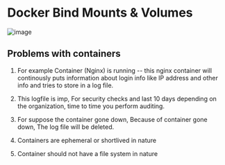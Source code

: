 # Docker Bind Mounts & Volumes

![image](https://github.com/pavankumar0077/Devops-tools/assets/40380941/b36deda7-7f22-42e8-bcf0-54777098cbd4)

Problems with containers
--
1) For example Container (Nginx) is running -- this nginx container will continously puts information about login info like IP address and other info and tries to store in a log file.

2) This logfile is imp, For security checks and last 10 days depending on the organization, time to time you 
perform auditing.

3) For suppose the container gone down, Because of container gone down, The log file will be deleted.
4) Containers are ephemeral or shortlived in nature
5) Container should not have a file system in nature
